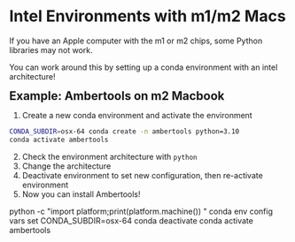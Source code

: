 # Intel Environments with m1/m2 Macs

If you have an Apple computer with the m1 or m2 chips, some Python libraries may not work.

You can work around this by setting up a conda environment with an intel architecture!

<span style="font-size:1.5em;">**Example: Ambertools on m2 Macbook**</span>

1. Create a new conda environment and activate the environment

```bash
CONDA_SUBDIR=osx-64 conda create -n ambertools python=3.10
conda activate ambertools
```

2. Check the environment architecture with `python`
3. Change the architecture
4. Deactivate environment to set new configuration, then re-activate environment
5. Now you can install Ambertools!


python -c "import platform;print(platform.machine()) "
conda env config vars set CONDA_SUBDIR=osx-64
conda deactivate
conda activate ambertools
```
